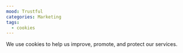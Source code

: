 ```yaml
---
mood: Trustful
categories: Marketing
tags:
  - cookies
---
```

We use cookies to help us improve, promote, and protect our services.